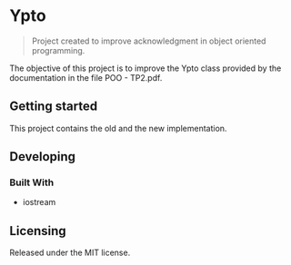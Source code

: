 # Ypto
> Project created to improve acknowledgment in object oriented programming.

The objective of this project is to improve the Ypto class provided by the documentation in the file POO - TP2.pdf.

## Getting started

This project contains the old and the new implementation.

## Developing

### Built With
 - iostream

## Licensing

Released under the MIT license.